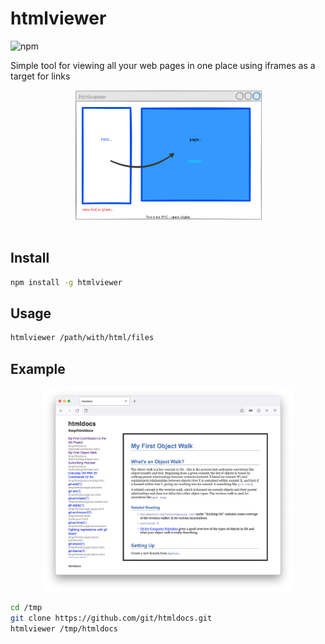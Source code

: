 # htmlviewer
![npm](https://img.shields.io/npm/v/htmlviewer.svg?style=flat-square)

Simple tool for viewing all your web pages in one place  using iframes as a target for links

<center>
<img src="assets/htmlviewer.svg" width="300px"/>
</center>

<br>

## Install

```sh
npm install -g htmlviewer
```

## Usage

```sh
htmlviewer /path/with/html/files
```

## Example



<center>
<img src="assets/git-htmldoc-example.png" width="400px"/>
</center>

```sh
cd /tmp
git clone https://github.com/git/htmldocs.git
htmlviewer /tmp/htmldocs
```

